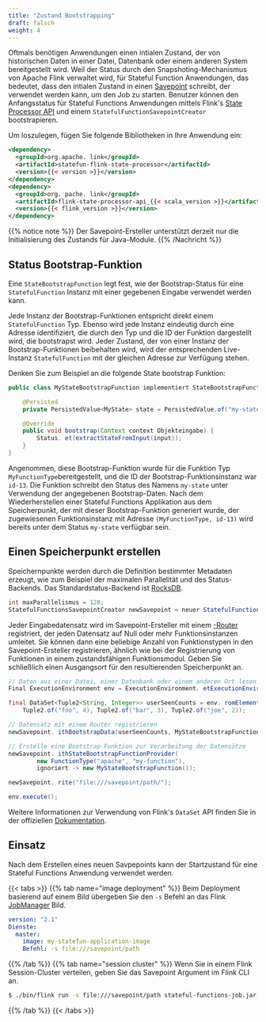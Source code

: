 ```yaml
---
title: "Zustand Bootstrapping"
draft: falsch
weight: 4
---
```


Oftmals benötigen Anwendungen einen intialen Zustand, der von historischen Daten in einer Datei, Datenbank oder einem anderen System bereitgestellt wird. Weil der Status durch den Snapshoting-Mechanismus von Apache Flink verwaltet wird, für Stateful Function Anwendungen, das bedeutet, dass den intialen Zustand in einen [Savepoint](https://ci.apache.org/projects/flink/flink-docs-stable/ops/state/savepoints.html) schreibt, der verwendet werden kann, um den Job zu starten. Benutzer können den Anfangsstatus für Stateful Functions Anwendungen mittels Flink's [State Processor API](https://ci.apache.org/projects/flink/flink-docs-release-1.10/dev/libs/state_processor_api.html) und einem `StatefulFunctionSavepointCreator` bootstrapieren.

Um loszulegen, fügen Sie folgende Bibliotheken in Ihre Anwendung ein:

```xml
<dependency>
  <groupId>org.apache. link</groupId>
  <artifactId>statefun-flink-state-processor</artifactId>
  <version>{{< version >}}</version>
</dependency>
<dependency>
  <groupId>org. pache. link</groupId>
  <artifactId>flink-state-processor-api_{{< scala_version >}}</artifactId>
  <version>{{< flink_version >}}</version>
</dependency>
```

{{% notice note %}}
Der Savepoint-Ersteller unterstützt derzeit nur die Initialisierung des Zustands für Java-Module.
{{% /Nachricht %}}

## Status Bootstrap-Funktion

Eine `StateBootstrapFunction` legt fest, wie der Bootstrap-Status für eine `StatefulFunction` Instanz mit einer gegebenen Eingabe verwendet werden kann.

Jede Instanz der Bootstrap-Funktionen entspricht direkt einem `StatefulFunction` Typ. Ebenso wird jede Instanz eindeutig durch eine Adresse identifiziert, die durch den Typ und die ID der Funktion dargestellt wird, die bootstrapst wird. Jeder Zustand, der von einer Instanz der Bootstrap-Funktionen beibehalten wird, wird der entsprechenden Live-Instanz `StatefulFunction` mit der gleichen Adresse zur Verfügung stehen.

Denken Sie zum Beispiel an die folgende State bootstrap Funktion:

```java
public class MyStateBootstrapFunction implementiert StateBootstrapFunction {

    @Persisted
    private PersistedValue<MyState> state = PersistedValue.of("my-state", MyState. Glas);

    @Override
    public void bootstrap(Context context Objekteingabe) {
        Status. et(extractStateFromInput(input));
    }
}
```

Angenommen, diese Bootstrap-Funktion wurde für die Funktion Typ `MyFunctionType`bereitgestellt, und die ID der Bootstrap-Funktionsinstanz war `id-13`. Die Funktion schreibt den Status des Namens `my-state` unter Verwendung der angegebenen Bootstrap-Daten. Nach dem Wiederherstellen einer Stateful Functions Applikation aus dem Speicherpunkt, der mit dieser Bootstrap-Funktion generiert wurde, der zugewiesenen Funktionsinstanz mit Adresse `(MyFunctionType, id-13)` wird bereits unter dem Status `my-state` verfügbar sein.

## Einen Speicherpunkt erstellen

Speichernpunkte werden durch die Definition bestimmter Metadaten erzeugt, wie zum Beispiel der maximalen Parallelität und des Status-Backends. Das Standardstatus-Backend ist [RocksDB](https://ci.apache.org/projects/flink/flink-docs-stable/ops/state/state_backends.html#the-rocksdbstatebackend).

```java
int maxParallelismus = 128;
StatefulFunctionsSavepointCreator newSavepoint = neuer StatefulFunctionsSavepointCreator(maxParallelismus);
```

Jeder Eingabedatensatz wird im Savepoint-Ersteller mit einem [-Router](/io-module/#router) registriert, der jeden Datensatz auf Null oder mehr Funktionsinstanzen umleitet. Sie können dann eine beliebige Anzahl von Funktionstypen in den Savepoint-Ersteller registrieren, ähnlich wie bei der Registrierung von Funktionen in einem zustandsfähigen Funktionsmodul. Geben Sie schließlich einen Ausgangsort für den resultierenden Speicherpunkt an.

```java
// Daten aus einer Datei, einer Datenbank oder einem anderen Ort lesen
Final ExecutionEnvironment env = ExecutionEnvironment. etExecutionEnvironment();

final DataSet<Tuple2<String, Integer>> userSeenCounts = env. romElements(
    Tuple2.of("foo", 4), Tuple2.of("bar", 3), Tuple2.of("joe", 2));

// Datensatz mit einem Router registrieren
newSavepoint. ithBootstrapData(userSeenCounts, MyStateBootstrapFunctionRouter::new);

// Erstelle eine Bootstrap-Funktion zur Verarbeitung der Datensätze
newSavepoint. ithStateBootstrapFunctionProvider(
        new FunctionType("apache", "my-function"),
        ignoriert -> new MyStateBootstrapFunction());

newSavepoint. rite("file:///savepoint/path/");

env.execute();
```

Weitere Informationen zur Verwendung von Flink's `DataSet` API finden Sie in der offiziellen [Dokumentation](https://ci.apache.org/projects/flink/flink-docs-stable/dev/batch/).

## Einsatz

Nach dem Erstellen eines neuen Savpepoints kann der Startzustand für eine Stateful Functions Anwendung verwendet werden.

{{< tabs >}}
{{% tab name="image deployment" %}}
Beim Deployment basierend auf einem Bild übergeben Sie den `-s` Befehl an das Flink [JobManager](https://ci.apache.org/projects/flink/flink-docs-stable/concepts/glossary.html#flink-master) Bild.
```yaml
version: "2.1"
Dienste:
  master:
    image: my-statefun-application-image
    Befehl: -s file:///savepoint/path
```
{{% /tab %}}
{{% tab name="session cluster" %}}
Wenn Sie in einem Flink Session-Cluster verteilen, geben Sie das Savepoint Argument im Flink CLI an.
```bash
$ ./bin/flink run -s file:///savepoint/path stateful-functions-job.jar
```
{{% /tab %}}
{{< /tabs >}}
